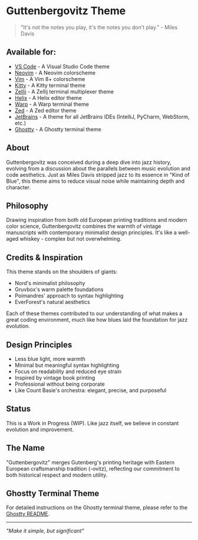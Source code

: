 # Guttenbergovitz Theme

> "It's not the notes you play, it's the notes you don't play." - Miles Davis

## Available for:

- [VS Code](vscode/README.md) - A Visual Studio Code theme
- [Neovim](nvim/README.md) - A Neovim colorscheme
- [Vim](vim/README.md) - A Vim 8+ colorscheme
- [Kitty](kitty/README.md) - A Kitty terminal theme
- [Zellij](zellij/README.md) - A Zellij terminal multiplexer theme
- [Helix](helix/README.md) - A Helix editor theme
- [Warp](warp/README.md) - A Warp terminal theme
- [Zed](zed/README.md) - A Zed editor theme
- [JetBrains](jetbrains/README.md) - A theme for all JetBrains IDEs (IntelliJ, PyCharm, WebStorm, etc.)
- [Ghostty](ghostty/README.md) - A Ghostty terminal theme

## About

Guttenbergovitz was conceived during a deep dive into jazz history, evolving from a discussion about the parallels between music evolution and code aesthetics. Just as Miles Davis stripped jazz to its essence in "Kind of Blue", this theme aims to reduce visual noise while maintaining depth and character.

## Philosophy

Drawing inspiration from both old European printing traditions and modern color science, Guttenbergovitz combines the warmth of vintage manuscripts with contemporary minimalist design principles. It's like a well-aged whiskey - complex but not overwhelming.

## Credits & Inspiration

This theme stands on the shoulders of giants:
- Nord's minimalist philosophy
- Gruvbox's warm palette foundations
- Poimandres' approach to syntax highlighting
- EverForest's natural aesthetics

Each of these themes contributed to our understanding of what makes a great coding environment, much like how blues laid the foundation for jazz evolution.

## Design Principles

- Less blue light, more warmth
- Minimal but meaningful syntax highlighting
- Focus on readability and reduced eye strain
- Inspired by vintage book printing
- Professional without being corporate
- Like Count Basie's orchestra: elegant, precise, and purposeful

## Status

This is a Work in Progress (WIP). Like jazz itself, we believe in constant evolution and improvement.

## The Name

"Guttenbergovitz" merges Gutenberg's printing heritage with Eastern European craftsmanship tradition (-ovitz), reflecting our commitment to both historical respect and modern utility.

## Ghostty Terminal Theme

For detailed instructions on the Ghostty terminal theme, please refer to the [Ghostty README](ghostty/README.md).

---

*"Make it simple, but significant"*
